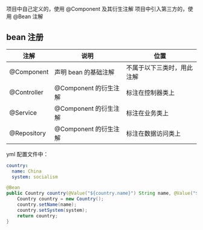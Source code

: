 
项目中自己定义的，使用 @Component 及其衍生注解
项目中引入第三方的，使用 @Bean 注解

## bean 注册

| 注解          | 说明               | 位置            |
| ----------- | ---------------- | ------------- |
| @Component  | 声明 bean 的基础注解    | 不属于以下三类时，用此注解 |
| @Controller | @Component 的衍生注解 | 标注在控制器类上      |
| @Service    | @Component 的衍生注解 | 标注在业务类上       |
| @Repository | @Component 的衍生注解 | 标注在数据访问类上     |

yml 配置文件中：
```yml
country:  
  name: China  
  system: socialism
```

```java
@Bean  
public Country country(@Value("${country.name}") String name, @Value("${country.system}") String system) {  
    Country country = new Country();  
    country.setName(name);  
    country.setSystem(system);  
    return country;  
}
```